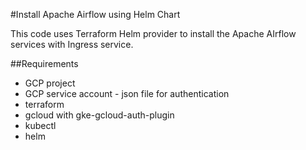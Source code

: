 #Install Apache Airflow using Helm Chart

This code uses Terraform Helm provider to install the Apache AIrflow services with Ingress service.

##Requirements
- GCP project
- GCP service account - json file for authentication
- terraform
- gcloud with gke-gcloud-auth-plugin
- kubectl
- helm
